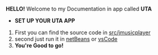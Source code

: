 **HELLO!** Welcome to my Documentation in app called **UTA** 
- **SET UP YOUR UTA APP**
1. First you can find the source code in [src/jmusicplayer](https://github.com/J2courier/JMusicPlayer2/tree/master/src/jmusicplayer)
2. second just run it in [netBeans](https://netbeans.apache.org/front/main/download/nb22/) or [vsCode](https://code.visualstudio.com/download)
3. **You're Good to go!**

 
